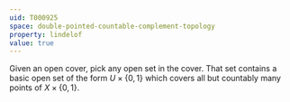```yaml
---
uid: T000925
space: double-pointed-countable-complement-topology
property: lindelof
value: true
---
```

Given an open cover, pick any open set in the cover. That set contains a basic open set of the form $U \times \{0,1\}$ which covers all but countably many points of $X \times \{0,1\}$.

